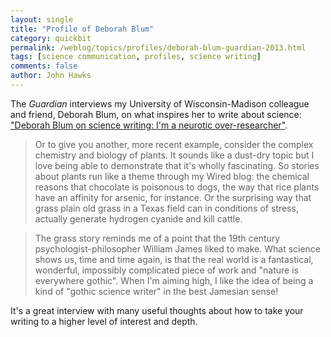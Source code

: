 ```yaml
---
layout: single 
title: "Profile of Deborah Blum" 
category: quickbit
permalink: /weblog/topics/profiles/deborah-blum-guardian-2013.html
tags: [science communication, profiles, science writing] 
comments: false 
author: John Hawks 
---
```


The <em>Guardian</em> interviews my University of Wisconsin-Madison colleague and friend, Deborah Blum, on what inspires her to write about science: <a href="http://www.guardian.co.uk/science/2013/apr/24/deborah-blum-science-writing">"Deborah Blum on science writing: I'm a neurotic over-researcher"</a>. 

<blockquote>Or to give you another, more recent example, consider the complex chemistry and biology of plants. It sounds like a dust-dry topic but I love being able to demonstrate that it's wholly fascinating. So stories about plants run like a theme through my Wired blog: the chemical reasons that chocolate is poisonous to dogs, the way that rice plants have an affinity for arsenic, for instance. Or the surprising way that grass  plain old grass in a Texas field  can in conditions of stress, actually generate hydrogen cyanide and kill cattle.</blockquote>

<blockquote>The grass story reminds me of a point that the 19th century psychologist-philosopher William James liked to make. What science shows us, time and time again, is that the real world is a fantastical, wonderful, impossibly complicated piece of work and "nature is everywhere gothic". When I'm aiming high, I like the idea of being a kind of "gothic science writer" in the best Jamesian sense!</blockquote>

It's a great interview with many useful thoughts about how to take your writing to a higher level of interest and depth. 

